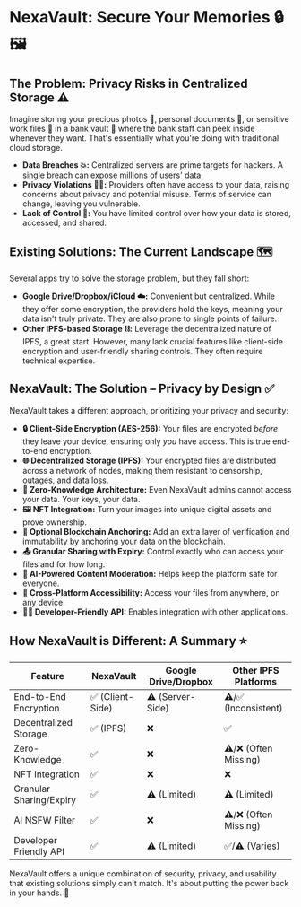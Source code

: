 # NexaVault: Secure Your Memories 🔒🖼️

## The Problem: Privacy Risks in Centralized Storage ⚠️

Imagine storing your precious photos 📸, personal documents 📄, or sensitive work files 💼 in a bank vault 🏦 where the bank staff can peek inside whenever they want. That's essentially what you're doing with traditional cloud storage.

*   **Data Breaches 💥:** Centralized servers are prime targets for hackers. A single breach can expose millions of users' data.
*   **Privacy Violations 🕵️‍♀️:** Providers often have access to your data, raising concerns about privacy and potential misuse. Terms of service can change, leaving you vulnerable.
*   **Lack of Control 🔕:** You have limited control over how your data is stored, accessed, and shared.

## Existing Solutions: The Current Landscape 🗺️

Several apps try to solve the storage problem, but they fall short:

*   **Google Drive/Dropbox/iCloud ☁️:** Convenient but centralized. While they offer some encryption, the providers hold the keys, meaning your data isn't truly private. They are also prone to single points of failure.
*   **Other IPFS-based Storage ⛓️:** Leverage the decentralized nature of IPFS, a great start. However, many lack crucial features like client-side encryption and user-friendly sharing controls. They often require technical expertise.

## NexaVault: The Solution – Privacy by Design ✅

NexaVault takes a different approach, prioritizing your privacy and security:

*   **🔒 Client-Side Encryption (AES-256):** Your files are encrypted *before* they leave your device, ensuring only *you* have access. This is true end-to-end encryption.
*   **🌐 Decentralized Storage (IPFS):** Your encrypted files are distributed across a network of nodes, making them resistant to censorship, outages, and data loss.
*   **🤫 Zero-Knowledge Architecture:** Even NexaVault admins cannot access your data. Your keys, your data.
*   **🖼️ NFT Integration:** Turn your images into unique digital assets and prove ownership.
*   **🔗 Optional Blockchain Anchoring:** Add an extra layer of verification and immutability by anchoring your data on the blockchain.
*   **📤 Granular Sharing with Expiry:** Control exactly who can access your files and for how long.
*   **🤖 AI-Powered Content Moderation:** Helps keep the platform safe for everyone.
*   **📱 Cross-Platform Accessibility:** Access your files from anywhere, on any device.
*   **🧑‍💻 Developer-Friendly API:** Enables integration with other applications.

## How NexaVault is Different: A Summary ⭐️

| Feature                     | NexaVault                                   | Google Drive/Dropbox | Other IPFS Platforms |
| --------------------------- | ------------------------------------------ | -------------------- | -------------------- |
| End-to-End Encryption       | ✅ (Client-Side)                           | ⚠️ (Server-Side)    | ⚠️/✅ (Inconsistent) |
| Decentralized Storage       | ✅ (IPFS)                                 | ❌                   | ✅                   |
| Zero-Knowledge             | ✅                                        | ❌                   | ⚠️/❌ (Often Missing) |
| NFT Integration             | ✅                                        | ❌                   | ❌                   |
| Granular Sharing/Expiry     | ✅                                        | ⚠️ (Limited)        | ⚠️ (Limited)        |
| AI NSFW Filter              | ✅                                        | ❌                   | ⚠️/❌ (Often Missing) |
| Developer Friendly API       | ✅                                        | ⚠️ (Limited)        | ✅/⚠️ (Varies)         |

NexaVault offers a unique combination of security, privacy, and usability that existing solutions simply can't match. It's about putting the power back in your hands. 🚀
